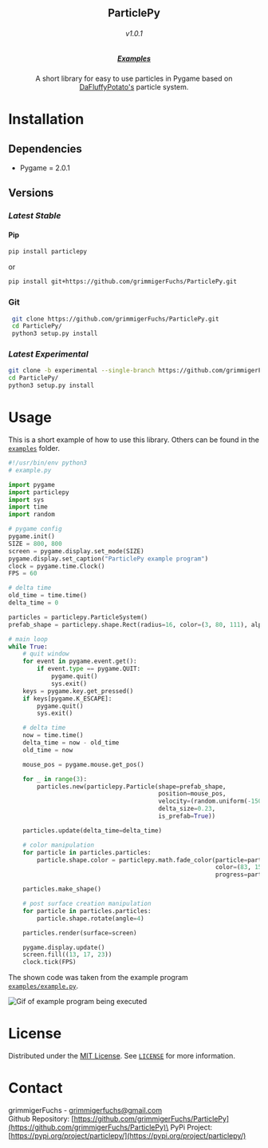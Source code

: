 <p align="center">
   <h2 align="center">ParticlePy</h2>
   <h6 align="center">v1.0.1</h6>
   <h5 align="center"><a href="https://github.com/grimmigerFuchs/ParticlePy/tree/master/examples">Examples</a></h5>
   <p align="center">
      A short library for easy to use particles in Pygame based on <a href="http://dafluffypotato.com/" target="blank">DaFluffyPotato's</a> particle system.
   </p>
</p>


# Installation



## Dependencies

- Pygame = 2.0.1



## **Versions**

### *Latest Stable*

#### Pip

```bash
pip install particlepy
```
or
```bash
pip install git+https://github.com/grimmigerFuchs/ParticlePy.git
```

### Git

```bash
 git clone https://github.com/grimmigerFuchs/ParticlePy.git
 cd ParticlePy/
 python3 setup.py install
```

### *Latest Experimental*

```bash
git clone -b experimental --single-branch https://github.com/grimmigerFuchs/ParticlePy.git
cd ParticlePy/
python3 setup.py install
```



# Usage

This is a short example of how to use this library. Others can be found in the [`examples`](https://github.com/grimmigerFuchs/ParticlePy/tree/master/examples) folder.

```python
#!/usr/bin/env python3
# example.py

import pygame
import particlepy
import sys
import time
import random

# pygame config
pygame.init()
SIZE = 800, 800
screen = pygame.display.set_mode(SIZE)
pygame.display.set_caption("ParticlePy example program")
clock = pygame.time.Clock()
FPS = 60

# delta time
old_time = time.time()
delta_time = 0

particles = particlepy.ParticleSystem()
prefab_shape = particlepy.shape.Rect(radius=16, color=(3, 80, 111), alpha=255)

# main loop
while True:
    # quit window
    for event in pygame.event.get():
        if event.type == pygame.QUIT:
            pygame.quit()
            sys.exit()
    keys = pygame.key.get_pressed()
    if keys[pygame.K_ESCAPE]:
        pygame.quit()
        sys.exit()

    # delta time
    now = time.time()
    delta_time = now - old_time
    old_time = now

    mouse_pos = pygame.mouse.get_pos()

    for _ in range(3):
        particles.new(particlepy.Particle(shape=prefab_shape,
                                          position=mouse_pos,
                                          velocity=(random.uniform(-150, 150), random.uniform(-150, 150)),
                                          delta_size=0.23,
                                          is_prefab=True))

    particles.update(delta_time=delta_time)

    # color manipulation
    for particle in particles.particles:
        particle.shape.color = particlepy.math.fade_color(particle=particle,
                                                          color=(83, 150, 181),
                                                          progress=particle.inverted_progress)

    particles.make_shape()

    # post surface creation manipulation
    for particle in particles.particles:
        particle.shape.rotate(angle=4)

    particles.render(surface=screen)

    pygame.display.update()
    screen.fill((13, 17, 23))
    clock.tick(FPS)

```

The shown code was taken from the example program [`examples/example.py`](https://github.com/grimmigerFuchs/ParticlePy/blob/master/examples/example.py).

![Gif of example program being executed](https://media.giphy.com/media/961YhKg8e59t0Y9eUu/giphy.gif)



# License

Distributed under the [MIT License](https://choosealicense.com/licenses/mit/). See [`LICENSE`](https://github.com/grimmigerFuchs/ParticlePy/blob/master/LICENSE) for more
information.



# Contact

grimmigerFuchs - [grimmigerfuchs@gmail.com](mailto:grimmigerFuchs)\
Github Repository: [https://github.com/grimmigerFuchs/ParticlePy](https://github.com/grimmigerFuchs/ParticlePy)\
PyPi Project: [https://pypi.org/project/particlepy/](https://pypi.org/project/particlepy/)